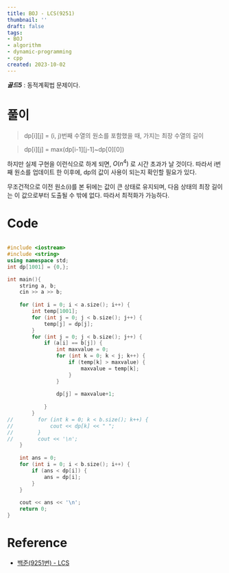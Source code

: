 ```yaml
---
title: BOJ - LCS(9251)
thumbnail: ''
draft: false
tags:
- BOJ
- algorithm
- dynamic-programming
- cpp
created: 2023-10-02
---
```


***골드5*** : 동적계획법 문제이다.

# 풀이

 > 
 > dp\[i\]\[j\] = (i, j)번째 수열의 원소를 포함했을 때, 가지는 최장 수열의 길이

 > 
 > dp\[i\]\[j\] = max(dp\[i-1\]\[j-1\]~dp\[0\]\[0\])

하지만 실제 구현을 이런식으로 하게 되면, $O(n^4)$ 로 시간 초과가 날 것이다. 따라서 i번째 원소를 업데이트 한 이후에, dp의 값이 사용이 되는지 확인할 필요가 있다.

무조건적으로 이전 원소(i)를 본 뒤에는 값이 큰 상태로 유지되며, 다음 상태의 최장 길이는 이 값으로부터 도출될 수 밖에 없다. 따라서 최적화가 가능하다.

# Code

````c++

#include <iostream>
#include <string>
using namespace std;
int dp[1001] = {0,};

int main(){
    string a, b;
    cin >> a >> b;
    
    for (int i = 0; i < a.size(); i++) {
        int temp[1001];
        for (int j = 0; j < b.size(); j++) {
            temp[j] = dp[j];
        }
        for (int j = 0; j < b.size(); j++) {
            if (a[i] == b[j]) {
                int maxvalue = 0;
                for (int k = 0; k < j; k++) {
                    if (temp[k] > maxvalue) {
                        maxvalue = temp[k];
                    }
                }
                
                dp[j] = maxvalue+1;
                
            }
        }
//        for (int k = 0; k < b.size(); k++) {
//            cout << dp[k] << " ";
//        }
//        cout << '\n';
    }
    
    int ans = 0;
    for (int i = 0; i < b.size(); i++) {
        if (ans < dp[i]) {
            ans = dp[i];
        }
    }
    
    cout << ans << '\n';
    return 0;
}

````

# Reference

* [백준(9251번) - LCS](https://www.acmicpc.net/problem/9251)

